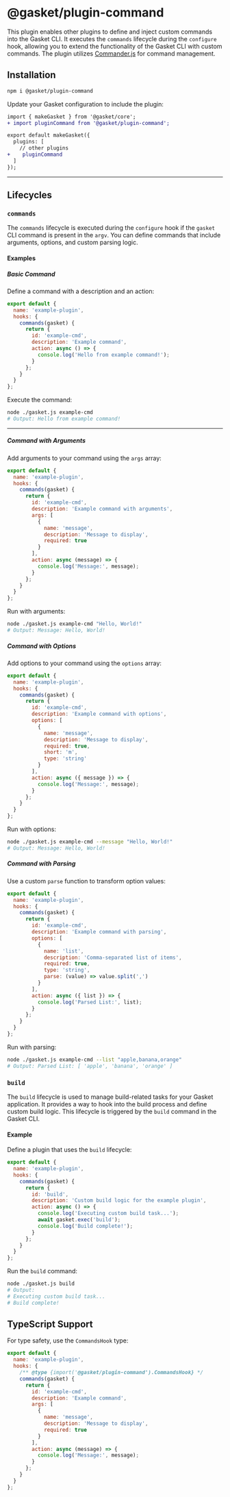 # @gasket/plugin-command

This plugin enables other plugins to define and inject custom commands into the
Gasket CLI. It executes the `commands` lifecycle during the `configure` hook,
allowing you to extend the functionality of the Gasket CLI with custom commands.
The plugin utilizes [Commander.js] for command management.

## Installation

```bash
npm i @gasket/plugin-command
```

Update your Gasket configuration to include the plugin:

```diff
import { makeGasket } from '@gasket/core';
+ import pluginCommand from '@gasket/plugin-command';

export default makeGasket({
  plugins: [
    // other plugins
+    pluginCommand
  ]
});
```

---

## Lifecycles

### `commands`

The `commands` lifecycle is executed during the `configure` hook if the `gasket`
CLI command is present in the `argv`. You can define commands that include
arguments, options, and custom parsing logic.

#### Examples

##### **Basic Command**

Define a command with a description and an action:

```js
export default {
  name: 'example-plugin',
  hooks: {
    commands(gasket) {
      return {
        id: 'example-cmd',
        description: 'Example command',
        action: async () => {
          console.log('Hello from example command!');
        }
      };
    }
  }
};
```

Execute the command:

```bash
node ./gasket.js example-cmd
# Output: Hello from example command!
```

---

##### **Command with Arguments**

Add arguments to your command using the `args` array:

```js
export default {
  name: 'example-plugin',
  hooks: {
    commands(gasket) {
      return {
        id: 'example-cmd',
        description: 'Example command with arguments',
        args: [
          {
            name: 'message',
            description: 'Message to display',
            required: true
          }
        ],
        action: async (message) => {
          console.log('Message:', message);
        }
      };
    }
  }
};
```

Run with arguments:

```bash
node ./gasket.js example-cmd "Hello, World!"
# Output: Message: Hello, World!
```

##### **Command with Options**

Add options to your command using the `options` array:

```js
export default {
  name: 'example-plugin',
  hooks: {
    commands(gasket) {
      return {
        id: 'example-cmd',
        description: 'Example command with options',
        options: [
          {
            name: 'message',
            description: 'Message to display',
            required: true,
            short: 'm',
            type: 'string'
          }
        ],
        action: async ({ message }) => {
          console.log('Message:', message);
        }
      };
    }
  }
};
```

Run with options:

```bash
node ./gasket.js example-cmd --message "Hello, World!"
# Output: Message: Hello, World!
```

##### **Command with Parsing**

Use a custom `parse` function to transform option values:

```js
export default {
  name: 'example-plugin',
  hooks: {
    commands(gasket) {
      return {
        id: 'example-cmd',
        description: 'Example command with parsing',
        options: [
          {
            name: 'list',
            description: 'Comma-separated list of items',
            required: true,
            type: 'string',
            parse: (value) => value.split(',')
          }
        ],
        action: async ({ list }) => {
          console.log('Parsed List:', list);
        }
      };
    }
  }
};
```

Run with parsing:

```bash
node ./gasket.js example-cmd --list "apple,banana,orange"
# Output: Parsed List: [ 'apple', 'banana', 'orange' ]
```

### `build`

The `build` lifecycle is used to manage build-related tasks for your Gasket
application. It provides a way to hook into the build process and define custom
build logic. This lifecycle is triggered by the `build` command in the Gasket
CLI.

#### Example

Define a plugin that uses the `build` lifecycle:

```js
export default {
  name: 'example-plugin',
  hooks: {
    commands(gasket) {
      return {
        id: 'build',
        description: 'Custom build logic for the example plugin',
        action: async () => {
          console.log('Executing custom build task...');
          await gasket.exec('build');
          console.log('Build complete!');
        }
      };
    }
  }
};
```

Run the `build` command:

```bash
node ./gasket.js build
# Output: 
# Executing custom build task...
# Build complete!
```

## **TypeScript Support**

For type safety, use the `CommandsHook` type:

```js
export default {
  name: 'example-plugin',
  hooks: {
    /** @type {import('@gasket/plugin-command').CommandsHook} */
    commands(gasket) {
      return {
        id: 'example-cmd',
        description: 'Example command',
        args: [
          {
            name: 'message',
            description: 'Message to display',
            required: true
          }
        ],
        action: async (message) => {
          console.log('Message:', message);
        }
      };
    }
  }
};
```

<!-- Links -->
[Commander.js]: https://github.com/tj/commander.js?tab=readme-ov-file#commanderjs

